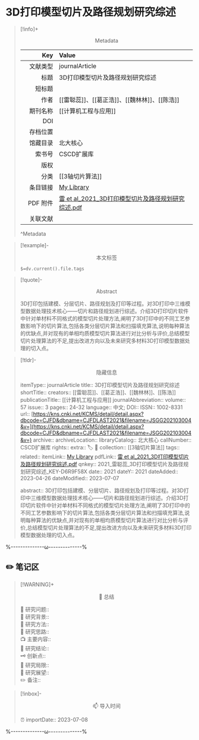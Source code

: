 # 3D打印模型切片及路径规划研究综述
> [!info]+ <center>Metadata</center>
> 
> |<div style="width: 5em">Key</div>|Value|
> |--:|:--|
> |文献类型|journalArticle|
> |标题|3D打印模型切片及路径规划研究综述|
> |短标题||
> |作者|[[雷聪蕊]]、[[葛正浩]]、[[魏林林]]、[[陈浩]]|
> |期刊名称|[[计算机工程与应用]]|
> |DOI||
> |存档位置||
> |馆藏目录|北大核心|
> |索书号|CSCD扩展库|
> |版权||
> |分类|[[3轴切片算法]]|
> |条目链接|[My Library](zotero://select/library/items/D6R9F58X)|
> |PDF 附件|[雷 et al_2021_3D打印模型切片及路径规划研究综述.pdf](zotero://open-pdf/library/items/DXS6QURL)|
> |关联文献||
> ^Metadata

> [!example]- <center>本文标签</center>
> 
> `$=dv.current().file.tags`

> [!quote]- <center>Abstract</center>
> 
> 3D打印包括建模、分层切片、路径规划及打印等过程。对3D打印中三维模型数据处理技术核心——切片和路径规划进行综述。介绍3D打印切片软件中针对单材料不同格式的模型切片处理方法,阐明了3D打印中的不同工艺参数影响下的切片算法,包括各类分层切片算法和扫描填充算法,说明每种算法的优缺点,并对现有的单相均质模型切片算法进行对比分析与评价,总结模型切片处理算法的不足,提出改进方向以及未来研究多材料3D打印模型数据处理的切入点。

> [!tldr]- <center>隐藏信息</center>
> 
> itemType:: journalArticle
> title:: 3D打印模型切片及路径规划研究综述
> shortTitle:: 
> creators:: [[雷聪蕊]]、[[葛正浩]]、[[魏林林]]、[[陈浩]]
> publicationTitle:: [[计算机工程与应用]]
> journalAbbreviation:: 
> volume:: 57
> issue:: 3
> pages:: 24-32
> language:: 中文;
> DOI:: 
> ISSN:: 1002-8331
> url:: [https://kns.cnki.net/KCMS/detail/detail.aspx?dbcode=CJFD&dbname=CJFDLAST2021&filename=JSGG202103004&v=](https://kns.cnki.net/KCMS/detail/detail.aspx?dbcode=CJFD&dbname=CJFDLAST2021&filename=JSGG202103004&v=)
> archive:: 
> archiveLocation:: 
> libraryCatalog:: 北大核心
> callNumber:: CSCD扩展库
> rights:: 
> extra:: 🏷️ 📒
> collection:: [[3轴切片算法]]
> tags:: 
> related:: 
> itemLink:: [My Library](zotero://select/library/items/D6R9F58X)
> pdfLink:: [雷 et al_2021_3D打印模型切片及路径规划研究综述.pdf](zotero://open-pdf/library/items/DXS6QURL)
> qnkey:: 2021_雷聪蕊_3D打印模型切片及路径规划研究综述_KEY-D6R9F58X
> date:: 2021
> dateY:: 2021
> dateAdded:: 2023-04-26
> dateModified:: 2023-07-07
> 
> abstract:: 3D打印包括建模、分层切片、路径规划及打印等过程。对3D打印中三维模型数据处理技术核心——切片和路径规划进行综述。介绍3D打印切片软件中针对单材料不同格式的模型切片处理方法,阐明了3D打印中的不同工艺参数影响下的切片算法,包括各类分层切片算法和扫描填充算法,说明每种算法的优缺点,并对现有的单相均质模型切片算法进行对比分析与评价,总结模型切片处理算法的不足,提出改进方向以及未来研究多材料3D打印模型数据处理的切入点。


%--------------ω--------------%

## ✏️ 笔记区

> [!WARNING]+ <center>🐣 总结</center>  
>
>🎯 研究问题::  
>🔎 研究背景::  
>🚀 研究方法::  
>🐔 研究思路::  
>📺 主要内容::  
>🎉 研究结论::  
>🗝️ 创新点::  
>💩 研究局限::  
>🐾 研究展望::  
>✏️ 备注::  

> [!inbox]- <center>📫 导入时间</center>
>
> ⏰ importDate:: 2023-07-08

%--------------ω--------------%